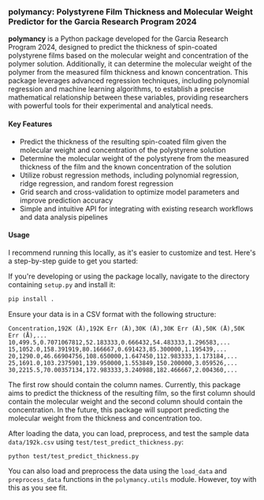 ### polymancy: Polystyrene Film Thickness and Molecular Weight Predictor for the Garcia Research Program 2024

**polymancy** is a Python package developed for the Garcia Research Program 2024, designed to predict the thickness of spin-coated polystyrene films based on the molecular weight and concentration of the polymer solution. Additionally, it can determine the molecular weight of the polymer from the measured film thickness and known concentration. This package leverages advanced regression techniques, including polynomial regression and machine learning algorithms, to establish a precise mathematical relationship between these variables, providing researchers with powerful tools for their experimental and analytical needs.

#### Key Features

- Predict the thickness of the resulting spin-coated film given the molecular weight and concentration of the polystyrene solution
- Determine the molecular weight of the polystyrene from the measured thickness of the film and the known concentration of the solution
- Utilize robust regression methods, including polynomial regression, ridge regression, and random forest regression
- Grid search and cross-validation to optimize model parameters and improve prediction accuracy
- Simple and intuitive API for integrating with existing research workflows and data analysis pipelines

#### Usage

I recommend running this locally, as it's easier to customize and test. Here's a step-by-step guide to get you started:

If you're developing or using the package locally, navigate to the directory containing `setup.py` and install it:

```bash
pip install .
```

Ensure your data is in a CSV format with the following structure:

```plaintext
Concentration,192K (Å),192K Err (Å),30K (Å),30K Err (Å),50K (Å),50K Err (Å),...
10,499.5,0.7071067812,52.183333,0.666432,54.483333,1.296583,...
15,1052.0,158.391919,80.166667,0.691423,85.300000,1.195439,...
20,1290.0,46.66904756,108.650000,1.647450,112.983333,1.173184,...
25,1691.0,103.2375901,139.950000,1.553849,150.200000,3.059526,...
30,2215.5,70.00357134,172.983333,3.240988,182.466667,2.004360,...
```

The first row should contain the column names. Currently, this package aims to predict the thickness of the resulting film, so the first column should contain the molecular weight and the second column should contain the concentration. In the future, this package will support predicting the molecular weight from the thickness and concentration too.

After loading the data, you can load, preprocess, and test the sample data `data/192k.csv` using `test/test_predict_thickness.py`:

```bash
python test/test_predict_thickness.py
```

You can also load and preprocess the data using the `load_data` and `preprocess_data` functions in the `polymancy.utils` module. However, toy with this as you see fit.
